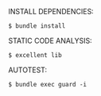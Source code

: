 INSTALL DEPENDENCIES:
```shell
$ bundle install
```

STATIC CODE ANALYSIS:
```shell
$ excellent lib
```

AUTOTEST:
```shell
$ bundle exec guard -i
```
